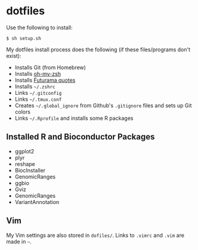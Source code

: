 # dotfiles

Use the following to install:

    $ sh setup.sh

My dotfiles install process does the following (if these files/programs don't
exist):

 - Installs Git (from Homebrew)
 - Installs [oh-my-zsh](https://github.com/robbyrussell/oh-my-zsh)
 - Installs [Futurama quotes](https://github.com/vsbuffalo/good-news-everyone)
 - Installs `~/.zshrc`
 - Links `~/.gitconfig`
 - Links `~/.tmux.conf`
 - Creates `~/.global_ignore` from Github's `.gitignore` files and sets up Git colors
 - Links `~/.Rprofile` and installs some R packages

## Installed R and Bioconductor Packages

 - ggplot2
 - plyr
 - reshape
 - BiocInstaller
 - GenomicRanges
 - ggbio
 - Gviz
 - GenomicRanges
 - VariantAnnotation
 
## Vim

My Vim settings are also stored in `dofiles/`. Links to `.vimrc` and
 `.vim` are made in `~`. 
